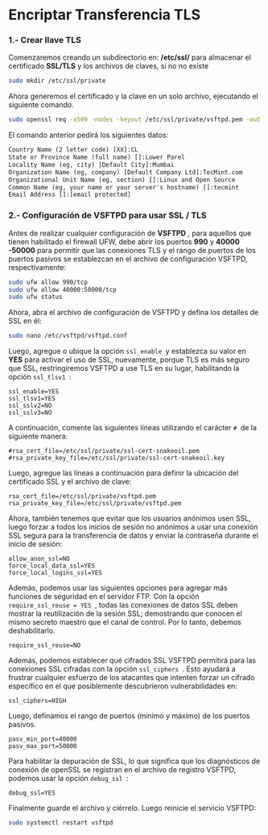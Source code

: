 # Encriptar Transferencia TLS

### 1.- Crear llave TLS

Comenzaremos creando un subdirectorio en: **/etc/ssl/** para almacenar el certificado **SSL/TLS** y los archivos de claves, si no no existe

```bash
sudo mkdir /etc/ssl/private
```

Ahora generemos el certificado y la clave en un solo archivo, ejecutando el siguiente comando.

```bash
sudo openssl req -x509 -nodes -keyout /etc/ssl/private/vsftpd.pem -out /etc/ssl/private/vsftpd.pem -days 365 -newkey rsa:2048
```

El comando anterior pedirá los siguientes datos:

```tex
Country Name (2 letter code) [XX]:CL
State or Province Name (full name) []:Lower Parel
Locality Name (eg, city) [Default City]:Mumbai
Organization Name (eg, company) [Default Company Ltd]:TecMint.com
Organizational Unit Name (eg, section) []:Linux and Open Source
Common Name (eg, your name or your server's hostname) []:tecmint
Email Address []:[email protected]
```

### 2.- Configuración de VSFTPD para usar SSL / TLS

Antes de realizar cualquier configuración de **VSFTPD** , para aquellos que tienen habilitado el firewall UFW, debe abrir los puertos **990** y **40000 -50000** para permitir que las conexiones TLS y el rango de puertos de los puertos pasivos se establezcan en el archivo de configuración VSFTPD, respectivamente:

```bash
sudo ufw allow 990/tcp
sudo ufw allow 40000:50000/tcp
sudo ufw status
```

Ahora, abra el archivo de configuración de VSFTPD y defina los detalles de SSL en él:

```bash
sudo nano /etc/vsftpd/vsftpd.conf
```

Luego, agregue o ubique la opción `ssl_enable `y establezca su valor en **YES** para activar el uso de SSL, nuevamente, porque TLS es más seguro que SSL, restringiremos VSFTPD a use TLS en su lugar, habilitando la opción `ssl_tlsv1 `:

```text
ssl_enable=YES
ssl_tlsv1=YES
ssl_sslv2=NO
ssl_sslv3=NO
```

A continuación, comente las siguientes líneas utilizando el carácter `# `de la siguiente manera:

```text
#rsa_cert_file=/etc/ssl/private/ssl-cert-snakeoil.pem
#rsa_private_key_file=/etc/ssl/private/ssl-cert-snakeoil.key
```

Luego, agregue las líneas a continuación para definir la ubicación del certificado SSL y el archivo de clave:

```text
rsa_cert_file=/etc/ssl/private/vsftpd.pem
rsa_private_key_file=/etc/ssl/private/vsftpd.pem
```

Ahora, también tenemos que evitar que los usuarios anónimos usen SSL, luego forzar a todos los inicios de sesión no anónimos a usar una conexión SSL segura para la transferencia de datos y enviar la contraseña durante el inicio de sesión:

```text
allow_anon_ssl=NO
force_local_data_ssl=YES
force_local_logins_ssl=YES
```

Además, podemos usar las siguientes opciones para agregar más funciones de seguridad en el servidor FTP. Con la opción `require_ssl_reuse = YES `, todas las conexiones de datos SSL deben mostrar la reutilización de la sesión SSL; demostrando que conocen el mismo secreto maestro que el canal de control. Por lo tanto, debemos deshabilitarlo.

```
require_ssl_reuse=NO
```

Además, podemos establecer qué cifrados SSL VSFTPD permitirá para las conexiones SSL cifradas con la opción `ssl_ciphers `. Esto ayudará a frustrar cualquier esfuerzo de los atacantes que intenten forzar un cifrado específico en el que posiblemente descubrieron vulnerabilidades en:

```
ssl_ciphers=HIGH
```

Luego, definamos el rango de puertos (mínimo y máximo) de los puertos pasivos.

```text
pasv_min_port=40000
pasv_max_port=50000
```

Para habilitar la depuración de SSL, lo que significa que los diagnósticos de conexión de openSSL se registran en el archivo de registro VSFTPD, podemos usar la opción `debug_ssl `:

```text
debug_ssl=YES
```

Finalmente guarde el archivo y ciérrelo. Luego reinicie el servicio VSFTPD:

```bash
sudo systemctl restart vsftpd
```



